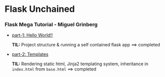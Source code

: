 # Flask Unchained

### Flask Mega Tutorial - Miguel Grinberg
* [part-1: Hello World!!](https://blog.miguelgrinberg.com/post/the-flask-mega-tutorial-part-i-hello-world)

  **TIL:** Project structure & running a self contained flask app   ==> completed

* [part-2: Templates](https://blog.miguelgrinberg.com/post/the-flask-mega-tutorial-part-ii-templates)

  **TIL:** Rendering static html, Jinja2 templating system, inheritance in `index.html` from `base.html` ==> completed
